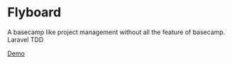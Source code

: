 # Flyboard

A basecamp like project management without all the feature of basecamp.
Laravel TDD

[Demo](https://flyboardd.herokuapp.com)
